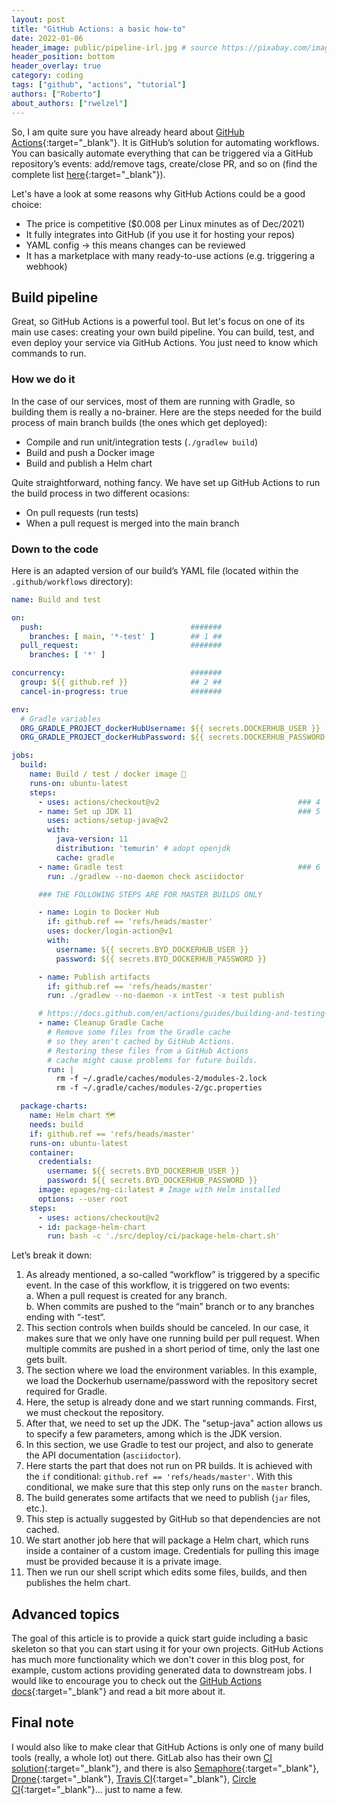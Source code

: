```yaml
---
layout: post
title: "GitHub Actions: a basic how-to"
date: 2022-01-06
header_image: public/pipeline-irl.jpg # source https://pixabay.com/images/id-4691574/
header_position: bottom
header_overlay: true
category: coding
tags: ["github", "actions", "tutorial"]
authors: ["Roberto"]
about_authors: ["rwelzel"]
---
```


So, I am quite sure you have already heard about [GitHub Actions](https://github.com/features/actions){:target="_blank"}.
It is GitHub’s solution for automating workflows.
You can basically automate everything that can be triggered via a GitHub repository’s events: add/remove tags, create/close PR, and so on (find the complete list [here](https://docs.github.com/en/actions/learn-github-actions/events-that-trigger-workflows){:target="_blank"}).

Let's have a look at some reasons why GitHub Actions could be a good choice:
- The price is competitive ($0.008 per Linux minutes as of Dec/2021)
- It fully integrates into GitHub (if you use it for hosting your repos)
- YAML config → this means changes can be reviewed
- It has a marketplace with many ready-to-use actions (e.g. triggering a webhook)

## Build pipeline

Great, so GitHub Actions is a powerful tool.
But let's focus on one of its main use cases: creating your own build pipeline.
You can build, test, and even deploy your service via GitHub Actions.
You just need to know which commands to run.

### How we do it

In the case of our services, most of them are running with Gradle, so building them is really a no-brainer.
Here are the steps needed for the build process of main branch builds (the ones which get deployed):
- Compile and run unit/integration tests (`./gradlew build`)
- Build and push a Docker image
- Build and publish a Helm chart

Quite straightforward, nothing fancy.
We have set up GitHub Actions to run the build process in two different ocasions:
- On pull requests (run tests)
- When a pull request is merged into the main branch

### Down to the code

Here is an adapted version of our build’s YAML file (located within the `.github/workflows` directory):
```yaml
name: Build and test

on:
  push:                                 #######
    branches: [ main, '*-test' ]        ## 1 ##
  pull_request:                         #######
    branches: [ '*' ]

concurrency:                            #######
  group: ${{ github.ref }}              ## 2 ##
  cancel-in-progress: true              #######

env:
  # Gradle variables                                                              #######
  ORG_GRADLE_PROJECT_dockerHubUsername: ${{ secrets.DOCKERHUB_USER }}             ## 3 ##
  ORG_GRADLE_PROJECT_dockerHubPassword: ${{ secrets.DOCKERHUB_PASSWORD }}         #######

jobs:
  build:
    name: Build / test / docker image 🐳
    runs-on: ubuntu-latest
    steps:
      - uses: actions/checkout@v2                               ### 4
      - name: Set up JDK 11                                     ### 5
        uses: actions/setup-java@v2
        with:
          java-version: 11
          distribution: 'temurin' # adopt openjdk
          cache: gradle
      - name: Gradle test                                       ### 6
        run: ./gradlew --no-daemon check asciidoctor

      ### THE FOLLOWING STEPS ARE FOR MASTER BUILDS ONLY

      - name: Login to Docker Hub
        if: github.ref == 'refs/heads/master'
        uses: docker/login-action@v1                                                #######
        with:                                                                       ## 7 ##
          username: ${{ secrets.BYD_DOCKERHUB_USER }}                               #######
          password: ${{ secrets.BYD_DOCKERHUB_PASSWORD }}

      - name: Publish artifacts                                                     #######
        if: github.ref == 'refs/heads/master'                                       ## 8 ##   
        run: ./gradlew --no-daemon -x intTest -x test publish                       #######

      # https://docs.github.com/en/actions/guides/building-and-testing-java-with-gradle#caching-dependencies
      - name: Cleanup Gradle Cache
        # Remove some files from the Gradle cache
        # so they aren't cached by GitHub Actions.                                  #######
        # Restoring these files from a GitHub Actions                               ## 9 ##
        # cache might cause problems for future builds.                             #######
        run: |
          rm -f ~/.gradle/caches/modules-2/modules-2.lock
          rm -f ~/.gradle/caches/modules-2/gc.properties

  package-charts:
    name: Helm chart 🗺
    needs: build
    if: github.ref == 'refs/heads/master'                                           ########
    runs-on: ubuntu-latest                                                          ## 10 ##
    container:                                                                      ########
      credentials:
        username: ${{ secrets.BYD_DOCKERHUB_USER }}
        password: ${{ secrets.BYD_DOCKERHUB_PASSWORD }}
      image: epages/ng-ci:latest # Image with Helm installed
      options: --user root
    steps:
      - uses: actions/checkout@v2                                                   ########
      - id: package-helm-chart                                                      ## 11 ##
        run: bash -c './src/deploy/ci/package-helm-chart.sh'                        ########
```
Let’s break it down:
1. As already mentioned, a so-called “workflow” is triggered by a specific event.
    In the case of this workflow, it is triggered on two events:<br>
    a. When a pull request is created for any branch.<br>
    b. When commits are pushed to the “main” branch or to any branches ending with “-test“.
2. This section controls when builds should be canceled.
    In our case, it makes sure that we only have one running build per pull request.
    When multiple commits are pushed in a short period of time, only the last one gets built.
3. The section where we load the environment variables.
    In this example, we load the Dockerhub username/password with the repository secret required for Gradle.
4. Here, the setup is already done and we start running commands.
    First, we must checkout the repository.
5. After that, we need to set up the JDK.
    The "setup-java" action allows us to specify a few parameters, among which is the JDK version.
6. In this section, we use Gradle to test our project, and also to generate the API documentation (`asciidoctor`).
7. Here starts the part that does not run on PR builds.
    It is achieved with the `if` conditional: `github.ref == 'refs/heads/master'`.
    With this conditional, we make sure that this step only runs on the `master` branch.
8. The build generates some artifacts that we need to publish (`jar` files, etc.).
9. This step is actually suggested by GitHub so that dependencies are not cached.
10. We start another job here that will package a Helm chart, which runs inside a container of a custom image.
    Credentials for pulling this image must be provided because it is a private image.
11. Then we run our shell script which edits some files, builds, and then publishes the helm chart.

## Advanced topics

The goal of this article is to provide a quick start guide including a basic skeleton so that you can start using it for your own projects.
GitHub Actions has much more functionality which we don't cover in this blog post, for example, custom actions providing generated data to downstream jobs.
I would like to encourage you to check out the [GitHub Actions docs](https://docs.github.com/en/actions){:target="_blank"} and read a bit more about it.

## Final note

I would also like to make clear that GitHub Actions is only one of many build tools (really, a whole lot) out there.
GitLab also has their own [CI solution](https://about.gitlab.com/stages-devops-lifecycle/continuous-integration/){:target="_blank"}, and there is also [Semaphore](https://semaphoreci.com/){:target="_blank"}, [Drone](https://www.drone.io/){:target="_blank"}, [Travis CI](https://travis-ci.org/){:target="_blank"}, [Circle CI](https://circleci.com/){:target="_blank"}... just to name a few.